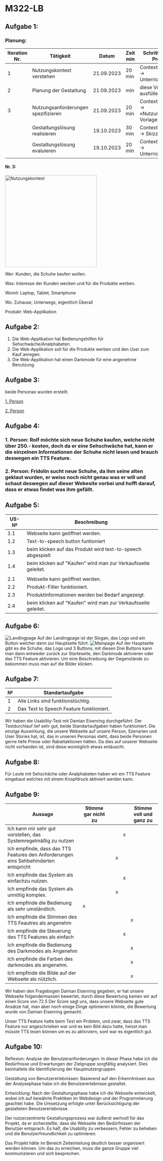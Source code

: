 # M322-LB

## Aufgabe 1:
### Planung:
|Iteration Nr.|Tätigkeit|Datum|Zeit min|Schritt aus dem Prozess|
|-------------|---------|-----|--------|-----------------------|
|1|	Nutzungskontext verstehen|	21.09.2023	|20 min|	Contextual Inquiry -> Unterrichtsmaterial|
|2|	Planung der Gestaltung	|21.09.2023|	min	|diese Vorlage ausfüllen|
|3	|Nutzungsanforderungen spezifizieren	|21.09.2023	|20 min|	Contextual Inquiry -> «Nutzungskontext Vorlage»|
||	Gestaltungslösung realisieren|	19.10.2023|	30 min|	Contextual Inquiry -> Skizze|
||	Gestaltungslösung evaluieren|	19.10.2023|	20 min|	Contextual Inquiry -> Unterrichtsmaterial|

#### Nr. 3:

<img width="302" alt="Nutzungskontext" src="https://github.com/xBl0oM/M322-LB/assets/111045598/fe0d48c5-1af6-4d07-b7c0-04bf2c56f1f8">

Wer:      Kunden, die Schuhe kaufen wollen.

Was:      Interesse der Kunden wecken und für die Produkte werben.

Womit:    Laptop, Tablet, Smartphone

Wo:       Zuhause, Unterwegs, eigentlich Überall

Produkt:  Web-Applikation



## Aufgabe 2:
1.	Die Web-Applikation hat Bedienungshilfen für Sehschwäche/Analphabeten.
2.	Die Web-Applikation soll für die Produkte werben und den User zum Kauf anregen.
3.	Die Web-Applikation hat einen Darkmode für eine angenehme Benutzung.

## Aufgabe 3:
beide Personas wurden erstellt.

[1. Person](https://github.com/xBl0oM/M322-LB/blob/b08e04eacfff7ff0d779aba195f713faa9e89192/Persona%201.pptx)

[2. Person](https://github.com/xBl0oM/M322-LB/blob/18db697368ec8ef87590c2d9aaa3d521013a3701/Persona2.pptx)

## Aufgabe 4:

### 1. Person: Rolf möchte sich neue Schuhe kaufen, welche nicht über 250.- kosten, doch da er eine Sehschwäche hat, kann er die einzelnen Informationen der Schuhe nicht lesen und brauch deswegen ein TTS Feature.

### 2. Person: Fridolin sucht neue Schuhe, da ihm seine alten geklaut wurden, er weiss noch nicht genau was er will und schaut deswegen auf dieser Webesite vorbei und hofft darauf, dass er etwas findet was ihm gefällt.

## Aufgabe 5:

| US-№ |      Beschreibung    |
| ---- |   --------------- |
| 1.1    |      Webseite kann geöffnet werden.           |
| 1.2  |   Text-to-speech button funtioniert              |
| 1.3 | beim klicken auf das Produkt wird text-to-speech abgespielt |
| 1.4 | beim klicken auf "Kaufen" wird man zur Verkaufsseite geleitet. |
|||
| 2.1 | Webseite kann geöffnet werden.|
| 2.2 | Produkt-Filter funktioniert.|
| 2.3 | Produktinformationen werden bei Bedarf angezeigt. |
| 2.4 | beim klicken auf "Kaufen" wird man zur Verkaufsseite geleitet. |

## Aufgabe 6:
![Landingpage](https://github.com/xBl0oM/M322-LB/assets/111045600/9c16989c-bbe3-459a-8b4e-f9c2a65f549b)
Auf der Landingpage ist der Slogan, das Logo und ein Button welcher dann zur Hauptseite führt.
![Mainpage](https://github.com/xBl0oM/M322-LB/assets/111045600/d58e6b5a-bbb0-4b43-b5a6-be30e30cdffd)
Auf der Hauptseite gibt es die Schuhe, das Logo und 3 Buttons, mit diesen Drei Buttons kann man dann entweder zurück zur Starteseite, den Darkmode aktivieren oder das TTS Feature aktivieren. Um eine Beschreibung der Gegenstände zu bekommen muss man auf die Bilder klicken.
## Aufgabe 7:

|№|Standartaufgabe|
|-----|-------------|
|1|Alle Links sind funktionstüchtig.|
|2|Das Text to Speech Feature funktioniert.|

Wir haben die Usability-Test mit Damian Eisenring durchgeführt. Der Testdurchlauf lief sehr gut, beide Standartaufgaben haben funktioniert. 
Die einzige Auswirkung, die unsere Webseite auf unsere Person, Szenarien und User Stories hat, ist, das in unseren Personas steht, dass beide Personen gerne tiefe Preise oder Rabattaktionen hätten. Da dies auf unserer Webseite nicht vorhanden ist, sind diese womöglich etwas entäuscht.

## Aufgabe 8:
Für Leute mit Sehschäche oder Analphabeten haben wir ein TTS Feature eingebaut welches mit einem Knopfdruck aktiviert werden kann.

## Aufgabe 9:

|Aussage|Stimme gar nicht zu||||Stimme voll und ganz zu|
|-------|-------------------|-------------------|-------------------|-------------------|-------------------|
|Ich kann mir sehr gut vorstellen, das Systemregelmäßig zu nutzen||||x||
|Ich empfinde, dass das TTS Features den Anforderungen eins Sehbehinderten entspricht|||x|||
|Ich empfinde das System als einfachzu nutzen.||||x||
|Ich empfinde das System als unnötig komplex.|||x|||
|Ich empfinde die Bedienung als sehr umständlich.|x|||||
|Ich empfinde die Stimmen des TTS Feautres als angenehm|||||x|
|Ich empfinde die Steuerung des TTS Features als einfach||||x||
|Ich empfinde die Bedienung des Darkmodes als Angenehm|||||x|
|Ich empfinde die Farben des darkmodes als angenehm.|||||x
|Ich empfinde die Bilde auf der Webseite als nützlich.|||||x|

Wir haben den Fragebogen Damian Eisenring gegeben, er hat unsere Webseite folgendermassen bewertet, durch diese Bewertung kamen wir auf einen Score von 72.5
Der Score sagt uns, dass unsere Webseite gute Ansätze hat, man aber noch einige Dinge optimieren könnte, die Bewertung wurde von Damian Eisenring gemacht.

Unser TTS Feature hatte beim Test ein Problem, und zwar, dass das TTS Feature nur angeschrieben war und es kein Bild dazu hatte, heisst man müsste TTS lesen können um es zu aktivviern, sont war es eigentlich gut.

## Aufgabe 10:
Reflexion:
Analyse der Benutzeranforderungen: In dieser Phase habe ich die Bedürfnisse und Erwartungen der Zielgruppe
sorgfältig analysiert. Dies beinhaltete die Identifizierung der Hauptnutzergruppen

Gestaltung von Benutzererlebnissen: Basierend auf den Erkenntnissen aus der Analysephase habe ich die Benutzererlebnisse gestaltet.

Entwicklung: Nach der Gestaltungsphase habe ich die Webseite entwickelt, wobei ich auf bewährte Praktiken im Webdesign und der Programmierung geachtet habe. Die Umsetzung erfolgte unter Berücksichtigung der gestalteten Benutzererlebnisse.

Der nutzerzentrierte Gestaltungsprozess war äußerst wertvoll für das Projekt, da er sicherstellte, dass die Webseite den Bedürfnissen der Benutzer entsprach. Es half, die Usability zu verbessern, Fehler zu beheben und die Benutzerfreundlichkeit zu optimieren.

Das Projekt hätte im Bereich Zeiteinteilung deutlich besser organisiert werden können. Um das zu erreichen, muss die ganze Gruppe viel kommunizieren und sich besprechen.



